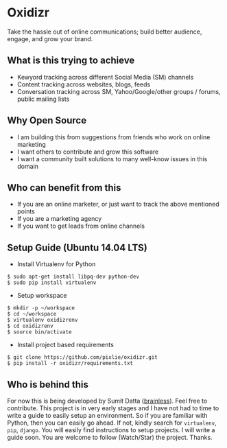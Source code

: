 Oxidizr
=======

Take the hassle out of online communications; build better audience, engage, and grow your brand.


What is this trying to achieve
-----------------------------

- Kewyord tracking across different Social Media (SM) channels
- Content tracking across websites, blogs, feeds
- Conversation tracking across SM, Yahoo/Google/other groups / forums, public mailing lists


Why Open Source
---------------

- I am building this from suggestions from friends who work on online marketing
- I want others to contribute and grow this software
- I want a community built solutions to many well-know issues in this domain


Who can benefit from this
-------------------------
- If you are an online marketer, or just want to track the above mentioned points
- If you are a marketing agency
- If you want to get leads from online channels


Setup Guide (Ubuntu 14.04 LTS)
-----------
* Install Virtualenv for Python
```
$ sudo apt-get install libpq-dev python-dev
$ sudo pip install virtualenv
```

* Setup workspace
```
$ mkdir -p ~/workspace
$ cd ~/workspace
$ virtualenv oxidizrenv
$ cd oxidizrenv
$ source bin/activate
```

* Install project based requirements
```
$ git clone https://github.com/pixlie/oxidizr.git
$ pip install -r oxidizr/requirements.txt
```

Who is behind this
------------------
For now this is being developed by Sumit Datta ([brainless](https://github.com/brainless)). Feel free to contribute. This project is in very early stages and I have not had to time to write a guide to easily setup an environment. So if you are familiar with Python, then you can easily go ahead. If not, kindly search for `virtualenv`, `pip`, `django`. You will easily find instructions to setup projects. I will write a guide soon. You are welcome to follow (Watch/Star) the project. Thanks.

